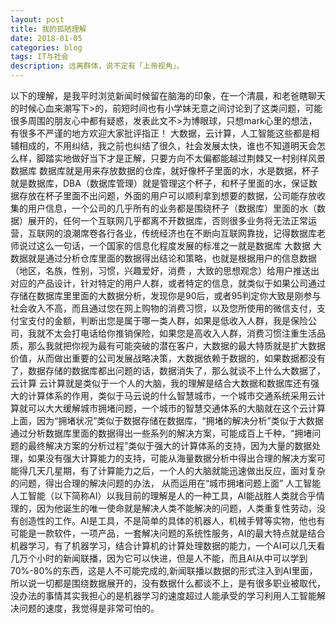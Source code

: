 ```yaml
---
layout: post
title: 我的孤陋理解
date: 2018-01-05
categories: blog
tags: IT与社会
description: 远离群体，说不定有「上帝视角」。
---
```

以下的理解，是我平时浏览新闻时候留在脑海的印象，在一个清晨，和老爸瞎聊天的时候心血来潮写下>的，前短时间也有小学妹无意之间讨论到了这类问题，可能很多周围的朋友心中都有疑惑，发表此文不>为博眼球，只想mark心里的想法，有很多不严谨的地方欢迎大家批评指正！
大数据，云计算，人工智能这些都是相辅相成的，不用纠结，我之前也纠结了很久，社会发展太快，谁也不知道明天会怎么样，脚踏实地做好当下才是正解，只要方向不太偏都能越过荆棘又一村别样风景
数据库
数据库就是用来存放数据的仓库，就好像杯子里面的水，水是数据，杯子就是数据库，DBA（数据库管理）就是管理这个杯子，和杯子里面的水，保证数据存放在杯子里面不出问题，外面的用户可以顺利拿到想要的数据，公司能存放收集的用户信息，一个公司的几乎所有的业务都是围绕杯子（数据库）里面的水（数据）展开的，任何一个互联网几乎都离不开数据库，否则很多业务将无法正常运营，互联网的浪潮席卷各行各业，传统经济也在不断向互联网靠拢，记得数据库老师说过这么一句话，一个国家的信息化程度发展的标准之一就是数据库
大数据
大数据就是通过分析仓库里面的数据得出结论和策略，也就是根据用户的信息数据（地区，名族，性别，习惯，兴趣爱好，消费 ，大致的思想观念）给用户推送出对应的产品设计，针对特定的用户人群，或者特定的信息，就类似于如果公司通过存储在数据库里里面的大数据分析，发现你是90后，或者95判定你大致是刚参与社会收入不高，而且通过您在网上购物的消费习惯，以及您所使用的微信支付，支付宝支付的金额，判断出您是属于哪一类人群，如果是低收入人群，我是保险公司，我就不太会打电话给你推销保险，如果您是高收入人群，消费习惯注重生活品质，那么我就把你视为最有可能突破的潜在客户，大数据的最大特质就是扩大数据价值，从而做出重要的公司发展战略决策，大数据依赖于数据的，如果数据都没有了，数据存储的数据库都出问题的话，数据消失了，那么就谈不上什么大数据了，
云计算
云计算就是类似于一个人的大脑，我的理解是结合大数据和数据库还有强大的计算体系的作用，类似于马云说的什么智慧城市，一个城市交通系统采用云计算就可以大大缓解城市拥堵问题，一个城市的智慧交通体系的大脑就在这个云计算上面，因为“拥堵状况”类似于数据存储在数据库，“拥堵的解决分析”类似于大数据通过分析数据库里面的数据得出一些系列的解决方案，可能成百上千种，“拥堵问题的最终解决方案的分析过程”类似于强大的计算体系的支持，因为大量的数据处理，如果没有强大计算能力的支持，可能从海量数据分析中得出合理的解决方案可能得几天几星期，有了计算能力之后，一个人的大脑就能迅速做出反应，面对复杂的问题，得出合理的解决问题的办法，
从而运用在“城市拥堵问题上面”
人工智能
人工智能（以下简称AI）以我目前的理解是人的一种工具，AI能战胜人类就合乎情理的，因为他诞生的唯一使命就是解决人类不能解决的问题，人类重复性劳动，没有创造性的工作。AI是工具，不是简单的具体的机器人，机械手臂等实物，他也有可能是一款软件，一项产品，一套解决问题的系统性服务，AI的最大特点就是结合机器学习，有了机器学习，结合计算机的计算处理数据的能力，一个AI可以几天看几万个小时的新闻联播，因为它可以快进，但是人不能，而且AI从中可以学到70%-80%的东西，这是人不可能完成的,新闻联播以数据的形式注入到AI里面，所以说一切都是围绕数据展开的，没有数据什么都谈不上，是有很多职业被取代，没办法的事情其实我担心的是机器学习的速度超过人能承受的学习利用人工智能解决问题的速度，我觉得是非常可怕的。
